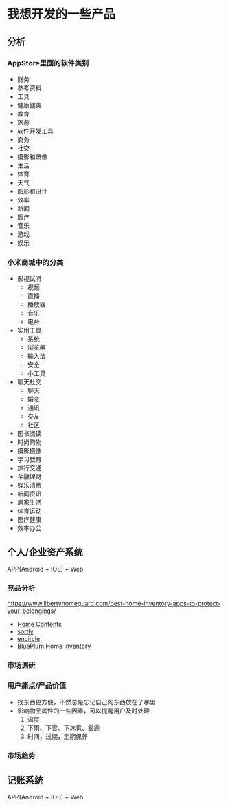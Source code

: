 # 我想开发的一些产品

## 分析

### AppStore里面的软件类别
- 财务
- 参考资料
- 工具
- 健康健美
- 教育
- 旅游
- 软件开发工具
- 商务
- 社交
- 摄影和录像
- 生活
- 体育
- 天气
- 图形和设计
- 效率
- 新闻
- 医疗
- 音乐
- 游戏
- 娱乐

### 小米商城中的分类

- 影视试听
    - 视频
    - 直播
    - 播放器
    - 音乐
    - 电台
- 实用工具
    - 系统
    - 浏览器
    - 输入法
    - 安全
    - 小工具
- 聊天社交
    - 聊天
    - 婚恋
    - 通讯
    - 交友
    - 社区
- 图书阅读
- 时尚购物
- 摄影摄像
- 学习教育
- 旅行交通
- 金融理财
- 娱乐消费
- 新闻资讯
- 居家生活
- 体育运动
- 医疗健康
- 效率办公


## 个人/企业资产系统

APP(Android + IOS) + Web


### 竞品分析
https://www.libertyhomeguard.com/best-home-inventory-apps-to-protect-your-belongings/
- [Home Contents](https://apps.apple.com/us/app/home-contents/id420151922)
- [sortly](https://www.sortly.com/)
- [encircle](https://www.getencircle.com/)
- [BluePlum Home Inventory](https://www.blueplum.com/)

### 市场调研

### 用户痛点/产品价值
- 找东西更方便，不然总是忘记自己的东西放在了哪里
- 影响物品属性的一些因素，可以提醒用户及时处理
    1. 温度
    2. 下雨、下雪、下冰雹、雾霾
    3. 时间，过期，定期保养

### 市场趋势


## 记账系统

APP(Android + IOS) + Web

